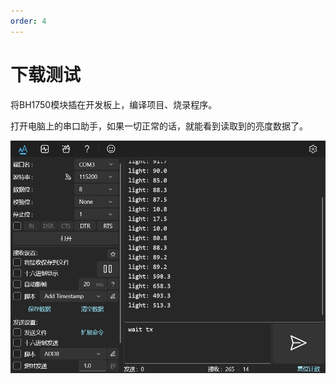 ```yaml
---
order: 4
---
```


# 下载测试
将BH1750模块插在开发板上，编译项目、烧录程序。

打开电脑上的串口助手，如果一切正常的话，就能看到读取到的亮度数据了。

![alt text](images/串口读取亮度数据.jpg)